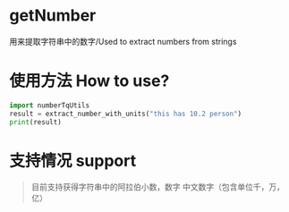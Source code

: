 # getNumber
用来提取字符串中的数字/Used to extract numbers from strings 


# 使用方法 How to use?

```python
import numberTqUtils
result = extract_number_with_units("this has 10.2 person")
print(result)
```

# 支持情况  support
> 目前支持获得字符串中的阿拉伯小数，数字 中文数字（包含单位千，万，亿）